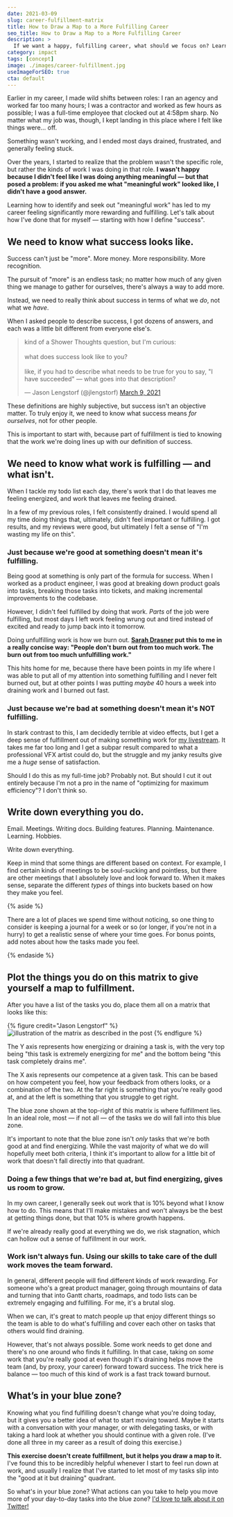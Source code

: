 ```yaml
---
date: 2021-03-09
slug: career-fulfillment-matrix
title: How to Draw a Map to a More Fulfilling Career
seo_title: How to Draw a Map to a More Fulfilling Career
description: >
  If we want a happy, fulfilling career, what should we focus on? Learn an exercise that’s helped me create clarity on where to focus my effort for success.
category: impact
tags: [concept]
image: ./images/career-fulfillment.jpg
useImageForSEO: true
cta: default
---
```


Earlier in my career, I made wild shifts between roles: I ran an agency and worked far too many hours; I was a contractor and worked as few hours as possible; I was a full-time employee that clocked out at 4:58pm sharp. No matter what my job was, though, I kept landing in this place where I felt like things were... off.

Something wasn't working, and I ended most days drained, frustrated, and generally feeling stuck.

Over the years, I started to realize that the problem wasn't the specific role, but rather the kinds of work I was doing in that role. **I wasn't happy because I didn't feel like I was doing anything meaningful — but that posed a problem: if you asked me what "meaningful work" looked like, I didn't have a good answer.**

Learning how to identify and seek out "meaningful work" has led to my career feeling significantly more rewarding and fulfilling. Let's talk about how I've done that for myself — starting with how I define "success".

## We need to know what success looks like.

Success can't just be "more". More money. More responsibility. More recognition.

The pursuit of "more" is an endless task; no matter how much of any given thing we manage to gather for ourselves, there's always a way to add more.

Instead, we need to really think about success in terms of what we _do_, not what we _have_.

When I asked people to describe success, I got dozens of answers, and each was a little bit different from everyone else's.

<blockquote class="twitter-tweet" data-dnt="true"><p lang="en" dir="ltr">kind of a Shower Thoughts question, but I&#39;m curious:<br/><br/>what does success look like to you?<br/><br/>like, if you had to describe what needs to be true for you to say, &quot;I have succeeded&quot; — what goes into that description?</p>&mdash; Jason Lengstorf (@jlengstorf) <a href="https://twitter.com/jlengstorf/status/1369113349540093955?ref_src=twsrc%5Etfw">March 9, 2021</a></blockquote><script async src="https://platform.twitter.com/widgets.js" charset="utf-8"></script>

These definitions are highly subjective, but success isn't an objective matter. To truly enjoy it, we need to know what success means _for ourselves_, not for other people.

This is important to start with, because part of fulfillment is tied to knowing that the work we're doing lines up with our definition of success.

## We need to know what work is fulfilling — and what isn't.

When I tackle my todo list each day, there's work that I do that leaves me feeling energized, and work that leaves me feeling drained.

In a few of my previous roles, I felt consistently drained. I would spend all my time doing things that, ultimately, didn't feel important or fulfilling. I got results, and my reviews were good, but ultimately I felt a sense of "I'm wasting my life on this".

### Just because we're good at something doesn't mean it's fulfilling.

Being good at something is only part of the formula for success. When I worked as a product engineer, I was good at breaking down product goals into tasks, breaking those tasks into tickets, and making incremental improvements to the codebase.

However, I didn't feel fulfilled by doing that work. _Parts_ of the job were fulfilling, but most days I left work feeling wrung out and tired instead of excited and ready to jump back into it tomorrow.

Doing unfulfilling work is how we burn out. **[Sarah Drasner](https://twitter.com/sarah_edo) put this to me in a really concise way: "People don't burn out from too much work. The burn out from too much unfulfilling work."**

This hits home for me, because there have been points in my life where I was able to put all of my attention into something fulfilling and I never felt burned out, but at other points I was putting _maybe_ 40 hours a week into draining work and I burned out fast.

### Just because we're bad at something doesn't mean it's NOT fulfilling.

In stark contrast to this, I am decidedly terrible at video effects, but I get a deep sense of fulfillment out of making something work for [my livestream](https://www.learnwithjason.dev/). It takes me far too long and I get a subpar result compared to what a professional VFX artist could do, but the struggle and my janky results give me a _huge_ sense of satisfaction.

Should I do this as my full-time job? Probably not. But should I cut it out entirely because I'm not a pro in the name of "optimizing for maximum efficiency"? I don't think so.

## Write down everything you do.

Email. Meetings. Writing docs. Building features. Planning. Maintenance. Learning. Hobbies.

Write down everything.

Keep in mind that some things are different based on context. For example, I find certain kinds of meetings to be soul-sucking and pointless, but there are other meetings that I absolutely love and look forward to. When it makes sense, separate the different _types_ of things into buckets based on how they make you feel.

{% aside %}

There are a lot of places we spend time without noticing, so one thing to consider is keeping a journal for a week or so (or longer, if you're not in a hurry) to get a realistic sense of where your time goes. For bonus points, add notes about how the tasks made you feel.

{% endaside %}

## Plot the things you do on this matrix to give yourself a map to fulfillment.

After you have a list of the tasks you do, place them all on a matrix that looks like this:

{% figure credit="Jason Lengstorf" %}
![illustration of the matrix as described in the post](images/job-fulfillment-matrix.jpg)
{% endfigure %}

The Y axis represents how energizing or draining a task is, with the very top being "this task is extremely energizing for me" and the bottom being "this task completely drains me".

The X axis represents our competence at a given task. This can be based on how competent you feel, how your feedback from others looks, or a combination of the two. At the far right is something that you're really good at, and at the left is something that you struggle to get right.

The blue zone shown at the top-right of this matrix is where fulfillment lies. In an ideal role, most — if not all — of the tasks we do will fall into this blue zone.

It's important to note that the blue zone isn't _only_ tasks that we're both good at and find energizing. While the vast majority of what we do will hopefully meet both criteria, I think it's important to allow for a little bit of work that doesn't fall directly into that quadrant.

### Doing a few things that we're bad at, but find energizing, gives us room to grow.

In my own career, I generally seek out work that is 10% beyond what I know how to do. This means that I'll make mistakes and won't always be the best at getting things done, but that 10% is where growth happens.

If we're already really good at everything we do, we risk stagnation, which can hollow out a sense of fulfillment in our work.

### Work isn't always fun. Using our skills to take care of the dull work moves the team forward.

In general, different people will find different kinds of work rewarding. For someone who's a great product manager, going through mountains of data and turning that into Gantt charts, roadmaps, and todo lists can be extremely engaging and fulfilling. For me, it's a brutal slog.

When we can, it's great to match people up that enjoy different things so the team is able to do what's fulfilling and cover each other on tasks that others would find draining.

However, that's not always possible. Some work needs to get done and there's no one around who finds it fulfilling. In that case, taking on _some_ work that you're really good at even though it's draining helps move the team (and, by proxy, your career) forward toward success. The trick here is balance — too much of this kind of work is a fast track toward burnout.

## What’s in your blue zone?

Knowing what you find fulfilling doesn't change what you're doing today, but it gives you a better idea of what to start moving toward. Maybe it starts with a conversation with your manager, or with delegating tasks, or with taking a hard look at whether you should continue with a given role. (I've done all three in my career as a result of doing this exercise.)

**This exercise doesn't create fulfillment, but it helps you draw a map to it.** I've found this to be incredibly helpful whenever I start to feel run down at work, and usually I realize that I've started to let most of my tasks slip into the "good at it but draining" quadrant.

So what's in your blue zone? What actions can you take to help you move more of your day-to-day tasks into the blue zone? [I'd love to talk about it on Twitter!](https://twitter.com/compose/tweet?text=How%20to%20draw%20a%20map%20to%20a%20fulfilling%20career%20by%20@jlengstorf&url=https://www.jason.energy/career-fulfillment-matrix/)
